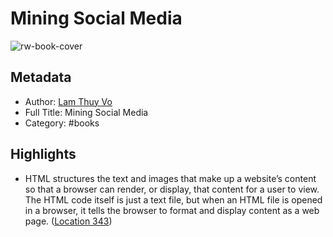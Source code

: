 # Mining Social Media

![rw-book-cover](https://m.media-amazon.com/images/I/81I0COBdRyL._SY160.jpg)

## Metadata

- Author: [Lam Thuy Vo](../authors-people-key-figures/Lam%20Thuy%20Vo.md)
- Full Title: Mining Social Media
- Category: #books

## Highlights

- HTML structures the text and images that make up a website’s content so that a browser can render, or display, that content for a user to view. The HTML code itself is just a text file, but when an HTML file is opened in a browser, it tells the browser to format and display content as a web page. ([Location 343](https://readwise.io/to_kindle?action=open&asin=B07QGN34N7&location=343))
